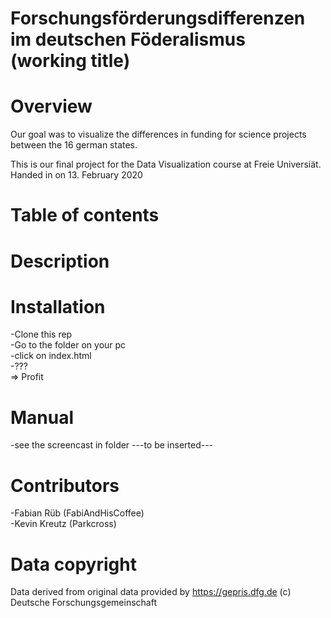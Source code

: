 # Forschungsförderungsdifferenzen im deutschen Föderalismus (working title)

# Overview
Our goal was to visualize the differences in funding for science projects between the 16 german states.
<br/>

This is our final project for the Data Visualization course at Freie Universiät.  
Handed in on 13. February 2020

# Table of contents


# Description


# Installation
-Clone this rep  
-Go to the folder on your pc  
-click on index.html  
-???  
=> Profit  

# Manual
-see the screencast in folder ---to be inserted---

# Contributors
-Fabian Rüb (FabiAndHisCoffee)  
-Kevin Kreutz (Parkcross)

# Data copyright
Data derived from original data provided by https://gepris.dfg.de (c) Deutsche Forschungsgemeinschaft
